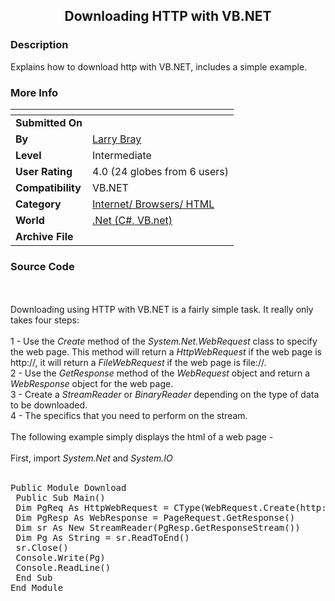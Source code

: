 ﻿<div align="center">

## Downloading HTTP with VB\.NET


</div>

### Description

Explains how to download http with VB.NET, includes a simple example.
 
### More Info
 


<span>             |<span>
---                |---
**Submitted On**   |
**By**             |[Larry Bray](https://github.com/Planet-Source-Code/PSCIndex/blob/master/ByAuthor/larry-bray.md)
**Level**          |Intermediate
**User Rating**    |4.0 (24 globes from 6 users)
**Compatibility**  |VB\.NET
**Category**       |[Internet/ Browsers/ HTML](https://github.com/Planet-Source-Code/PSCIndex/blob/master/ByCategory/internet-browsers-html__10-9.md)
**World**          |[\.Net \(C\#, VB\.net\)](https://github.com/Planet-Source-Code/PSCIndex/blob/master/ByWorld/net-c-vb-net.md)
**Archive File**   |[](https://github.com/Planet-Source-Code/larry-bray-downloading-http-with-vb-net__10-2861/archive/master.zip)





### Source Code

<br><br>
Downloading using HTTP with VB.NET is a fairly simple task. It really only takes four steps:<br><br>
1 - Use the <i>Create</i> method of the <i>System.Net.WebRequest</i> class to specify the web page. This method will return a <i>HttpWebRequest</i> if the web page is http://, it will return a <i>FileWebRequest</i> if the web page is file://.<br>
2 - Use the <i>GetResponse</i> method of the <i>WebRequest</i> object and return a <i>WebResponse</i> object for the web page.<br>
3 - Create a <i>StreamReader</i> or <i>BinaryReader</i> depending on the type of data to be downloaded.<br>
4 - The specifics that you need to perform on the stream.<br><br>
The following example simply displays the html of a web page -<br><br>
First, import <i>System.Net</i> and <i>System.IO</i> <br><br>
<pre>
Public Module Download
 Public Sub Main()
 Dim PgReq As HttpWebRequest = CType(WebRequest.Create(http://www.yahoo.com/index.html), HttpWebRequest)
 Dim PgResp As WebResponse = PageRequest.GetResponse()
 Dim sr As New StreamReader(PgResp.GetResponseStream())
 Dim Pg As String = sr.ReadToEnd()
 sr.Close()
 Console.Write(Pg)
 Console.ReadLine()
 End Sub
End Module
</pre>

